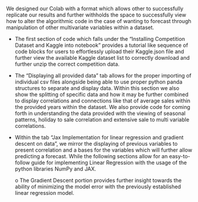 We designed our Colab with a format which allows other to successfully replicate our results and further withholds the space to successfully view how to alter the algorithmic code in the case of wanting to forecast through manipulation of other multivariate variables within a dataset.
-	The first section of code which falls under the “Installing Competition Dataset and Kaggle into notebook” provides a tutorial like sequence of code blocks for users to effortlessly upload their Kaggle.json file and further view the available Kaggle dataset list to correctly download and further unzip the correct competition data.
-	The “Displaying all provided data” tab allows for the proper importing of individual csv files alongside being able to use proper python panda structures to separate and display data. Within this section we also show the splitting of specific data and how it may be further combined to display correlations and connections like that of average sales within the provided years within the dataset. We also provide code for coming forth in understanding the data provided with the viewing of seasonal patterns, holiday to sale correlation and extensive sale to multi variable correlations.
-	Within the tab “Jax Implementation for linear regression and gradient descent on data”, we mirror the displaying of previous variables to present correlation and a bases for the variables which will further allow predicting a forecast. While the following sections allow for an easy-to-follow guide for implementing Linear Regression with the usage of the python libraries NumPy and JAX. 

    o	The Gradient Descent portion provides further insight towards the ability of minimizing the model error with the previously established linear regression model.

